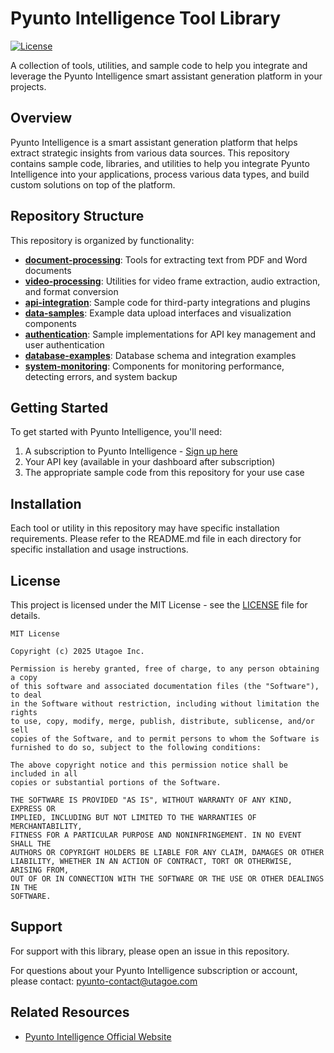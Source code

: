 # Pyunto Intelligence Tool Library

[![License](https://img.shields.io/badge/License-MIT-blue.svg)](https://opensource.org/licenses/MIT)

A collection of tools, utilities, and sample code to help you integrate and leverage the Pyunto Intelligence smart assistant generation platform in your projects.

## Overview

Pyunto Intelligence is a smart assistant generation platform that helps extract strategic insights from various data sources. This repository contains sample code, libraries, and utilities to help you integrate Pyunto Intelligence into your applications, process various data types, and build custom solutions on top of the platform.

## Repository Structure

This repository is organized by functionality:

- **[document-processing](./document-processing)**: Tools for extracting text from PDF and Word documents
- **[video-processing](./video-processing)**: Utilities for video frame extraction, audio extraction, and format conversion
- **[api-integration](./api-integration)**: Sample code for third-party integrations and plugins
- **[data-samples](./data-samples)**: Example data upload interfaces and visualization components
- **[authentication](./authentication)**: Sample implementations for API key management and user authentication
- **[database-examples](./database-examples)**: Database schema and integration examples
- **[system-monitoring](./system-monitoring)**: Components for monitoring performance, detecting errors, and system backup

## Getting Started

To get started with Pyunto Intelligence, you'll need:

1. A subscription to Pyunto Intelligence - [Sign up here](https://i.pyunto.com/)
2. Your API key (available in your dashboard after subscription)
3. The appropriate sample code from this repository for your use case


## Installation

Each tool or utility in this repository may have specific installation requirements. Please refer to the README.md file in each directory for specific installation and usage instructions.


## License

This project is licensed under the MIT License - see the [LICENSE](./LICENSE) file for details.

```
MIT License

Copyright (c) 2025 Utagoe Inc.

Permission is hereby granted, free of charge, to any person obtaining a copy
of this software and associated documentation files (the "Software"), to deal
in the Software without restriction, including without limitation the rights
to use, copy, modify, merge, publish, distribute, sublicense, and/or sell
copies of the Software, and to permit persons to whom the Software is
furnished to do so, subject to the following conditions:

The above copyright notice and this permission notice shall be included in all
copies or substantial portions of the Software.

THE SOFTWARE IS PROVIDED "AS IS", WITHOUT WARRANTY OF ANY KIND, EXPRESS OR
IMPLIED, INCLUDING BUT NOT LIMITED TO THE WARRANTIES OF MERCHANTABILITY,
FITNESS FOR A PARTICULAR PURPOSE AND NONINFRINGEMENT. IN NO EVENT SHALL THE
AUTHORS OR COPYRIGHT HOLDERS BE LIABLE FOR ANY CLAIM, DAMAGES OR OTHER
LIABILITY, WHETHER IN AN ACTION OF CONTRACT, TORT OR OTHERWISE, ARISING FROM,
OUT OF OR IN CONNECTION WITH THE SOFTWARE OR THE USE OR OTHER DEALINGS IN THE
SOFTWARE.
```

## Support

For support with this library, please open an issue in this repository.

For questions about your Pyunto Intelligence subscription or account, please contact: pyunto-contact@utagoe.com

## Related Resources

- [Pyunto Intelligence Official Website](https://i.pyunto.com)
